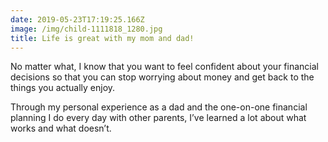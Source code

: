 ```yaml
---
date: 2019-05-23T17:19:25.166Z
image: /img/child-1111818_1280.jpg
title: Life is great with my mom and dad!
---
```



No matter what, I know that you want to feel confident about your financial decisions so that you can stop worrying about money and get back to the things you actually enjoy.



Through my personal experience as a dad and the one-on-one financial planning I do every day with other parents, I’ve learned a lot about what works and what doesn’t.
